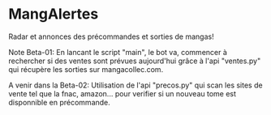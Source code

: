 # MangAlertes
Radar et annonces des précommandes et sorties de mangas!


Note Beta-01:
En lancant le script "main", le bot va, commencer à rechercher si des ventes sont prévues aujourd'hui grâce à l'api "ventes.py" qui récupère les sorties sur mangacollec.com.

A venir dans la Beta-02:
Utilisation de l'api "precos.py" qui scan les sites de vente tel que la fnac, amazon... pour verifier si un nouveau tome est disponnible en précommande.
